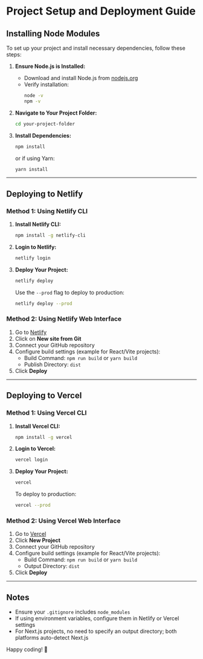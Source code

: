 # Project Setup and Deployment Guide

## Installing Node Modules
To set up your project and install necessary dependencies, follow these steps:

1. **Ensure Node.js is Installed:**
   - Download and install Node.js from [nodejs.org](https://nodejs.org/)
   - Verify installation:
     ```sh
     node -v
     npm -v
     ```

2. **Navigate to Your Project Folder:**
   ```sh
   cd your-project-folder
   ```

3. **Install Dependencies:**
   ```sh
   npm install
   ```
   or if using Yarn:
   ```sh
   yarn install
   ```

---

## Deploying to Netlify

### Method 1: Using Netlify CLI

1. **Install Netlify CLI:**
   ```sh
   npm install -g netlify-cli
   ```
2. **Login to Netlify:**
   ```sh
   netlify login
   ```
3. **Deploy Your Project:**
   ```sh
   netlify deploy
   ```
   Use the `--prod` flag to deploy to production:
   ```sh
   netlify deploy --prod
   ```

### Method 2: Using Netlify Web Interface

1. Go to [Netlify](https://app.netlify.com/)
2. Click on **New site from Git**
3. Connect your GitHub repository
4. Configure build settings (example for React/Vite projects):
   - Build Command: `npm run build` or `yarn build`
   - Publish Directory: `dist`
5. Click **Deploy**

---

## Deploying to Vercel

### Method 1: Using Vercel CLI

1. **Install Vercel CLI:**
   ```sh
   npm install -g vercel
   ```
2. **Login to Vercel:**
   ```sh
   vercel login
   ```
3. **Deploy Your Project:**
   ```sh
   vercel
   ```
   To deploy to production:
   ```sh
   vercel --prod
   ```

### Method 2: Using Vercel Web Interface

1. Go to [Vercel](https://vercel.com/)
2. Click **New Project**
3. Connect your GitHub repository
4. Configure build settings (example for React/Vite projects):
   - Build Command: `npm run build` or `yarn build`
   - Output Directory: `dist`
5. Click **Deploy**

---

## Notes
- Ensure your `.gitignore` includes `node_modules`
- If using environment variables, configure them in Netlify or Vercel settings
- For Next.js projects, no need to specify an output directory; both platforms auto-detect Next.js

Happy coding! 🚀

